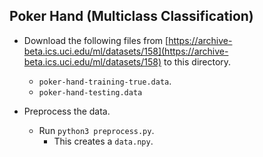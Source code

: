 Poker Hand (Multiclass Classification)
---
* Download the following files from [https://archive-beta.ics.uci.edu/ml/datasets/158](https://archive-beta.ics.uci.edu/ml/datasets/158) to this directory.
	* `poker-hand-training-true.data`.
	* `poker-hand-testing.data`

* Preprocess the data.
    * Run `python3 preprocess.py`.
    	* This creates a `data.npy`.
